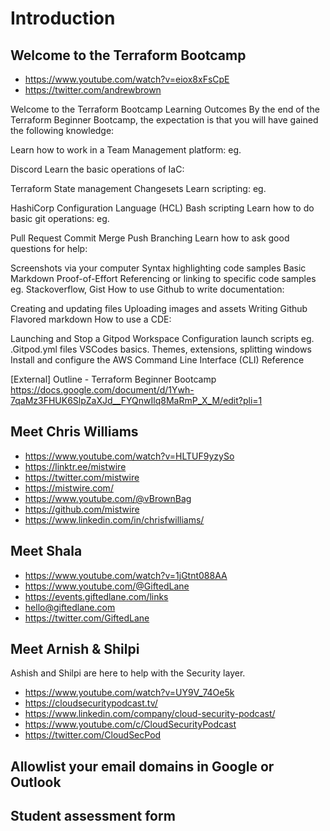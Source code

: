 # Introduction

## Welcome to the Terraform Bootcamp

- https://www.youtube.com/watch?v=eiox8xFsCpE
- https://twitter.com/andrewbrown

Welcome to the Terraform Bootcamp
Learning Outcomes
By the end of the Terraform Beginner Bootcamp, the expectation is that you will have gained the following knowledge:

Learn how to work in a Team Management platform: eg.

Discord
Learn the basic operations of IaC:

Terraform
State management
Changesets
Learn scripting: eg.

HashiCorp Configuration Language (HCL)
Bash scripting
Learn how to do basic git operations: eg.

Pull Request
Commit
Merge
Push
Branching
Learn how to ask good questions for help:

Screenshots via your computer
Syntax highlighting code samples
Basic Markdown
Proof-of-Effort
Referencing or linking to specific code samples eg. Stackoverflow, Gist
How to use Github to write documentation:

Creating and updating files
Uploading images and assets
Writing Github Flavored markdown
How to use a CDE:

Launching and Stop a Gitpod Workspace
Configuration launch scripts eg. .Gitpod.yml files
VSCodes basics. Themes, extensions, splitting windows
Install and configure the AWS Command Line Interface (CLI)
Reference

[External] Outline - Terraform Beginner Bootcamp
https://docs.google.com/document/d/1Ywh-7qaMz3FHUK6SlpZaXJd__FYQnwIlq8MaRmP_X_M/edit?pli=1

## Meet Chris Williams

- https://www.youtube.com/watch?v=HLTUF9yzySo
- https://linktr.ee/mistwire
- https://twitter.com/mistwire
- https://mistwire.com/
- https://www.youtube.com/@vBrownBag
- https://github.com/mistwire
- https://www.linkedin.com/in/chrisfwilliams/

## Meet Shala

- https://www.youtube.com/watch?v=1jGtnt088AA
- https://www.youtube.com/@GiftedLane
- https://events.giftedlane.com/links
- hello@giftedlane.com
- https://twitter.com/GiftedLane

## Meet Arnish & Shilpi

Ashish and Shilpi are here to help with the Security layer.

- https://www.youtube.com/watch?v=UY9V_74Oe5k
- https://cloudsecuritypodcast.tv/
- https://www.linkedin.com/company/cloud-security-podcast/
- https://www.youtube.com/c/CloudSecurityPodcast
- https://twitter.com/CloudSecPod

## Allowlist your email domains in Google or Outlook

## Student assessment form





